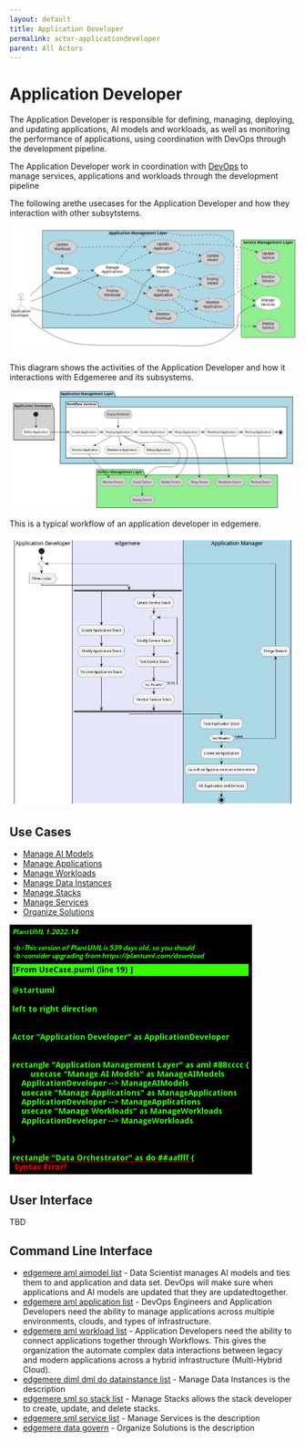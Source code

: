 ```yaml
---
layout: default
title: Application Developer
permalink: actor-applicationdeveloper
parent: All Actors
---
```

# Application Developer

The Application Developer is responsible for defining, managing, deploying, and updating applications, AI models and workloads, as well as monitoring the performance of applications, using coordination with DevOps through the development pipeline.

The Application Developer work in coordination with [DevOps](/doc/actor/devops) to  
manage services, applications and workloads through the development pipeline

The following arethe usecases for the Application Developer and how they interaction with other subsytstems.

![UseCase](./usecases.png)

This diagram shows the activities of the Application Developer and how it interactions with Edgemeree and its 
subsystems.

![Activity](./activity.png)

This is a typical workflow of an application developer in edgemere.

![Workflow](./workflow.png)


## Use Cases

* [Manage AI Models](usecase-ManageAIModels)
* [Manage Applications](usecase-ManageApplications)
* [Manage Workloads](usecase-ManageWorkloads)
* [Manage Data Instances](usecase-ManageDataInstances)
* [Manage Stacks](usecase-ManageStacks)
* [Manage Services](usecase-ManageServices)
* [Organize Solutions](usecase-OrganizeSolutions)


![Use Case Diagram](./UseCase.png)

## User Interface
TBD

## Command Line Interface
* [ edgemere aml aimodel list](action--edgemere-aml-aimodel-list) - Data Scientist manages AI models and ties them to and application and data set. DevOps will make sure when applications and AI models are updated that they are updatedtogether.
* [ edgemere aml application list](action--edgemere-aml-application-list) - DevOps Engineers and Application Developers need the ability to manage applications across multiple environments, clouds, and types of infrastructure.
* [ edgemere aml workload list](action--edgemere-aml-workload-list) - Application Developers need the ability to connect applications together through Workflows. This gives the organization the automate complex data interactions between legacy and modern applications across a hybrid infrastructure (Multi-Hybrid Cloud).
* [ edgemere diml dml do datainstance list](action--edgemere-diml-dml-do-datainstance-list) - Manage Data Instances is the description
* [ edgemere sml so stack list](action--edgemere-sml-so-stack-list) - Manage Stacks allows the stack developer to create, update, and delete stacks.
* [ edgemere sml service list](action--edgemere-sml-service-list) - Manage Services is the description
* [ edgemere data govern](action--edgemere-data-govern) - Organize Solutions is the description
